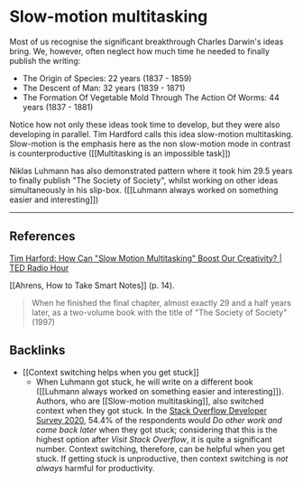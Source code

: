 # Slow-motion multitasking
Most of us recognise the significant breakthrough Charles Darwin's ideas bring. We, however, often neglect how much time he needed to finally publish the writing:

- The Origin of Species: 22 years (1837 - 1859)
- The Descent of Man: 32 years (1839 - 1871)
- The Formation Of Vegetable Mold Through The Action Of Worms: 44 years (1837 - 1881)

Notice how not only these ideas took time to develop, but they were also developing in parallel. Tim Hardford calls this idea slow-motion multitasking. Slow-motion is the emphasis here as the non slow-motion mode in contrast is counterproductive ([[Multitasking is an impossible task]])

Niklas Luhmann has also demonstrated pattern where it took him 29.5 years to finally publish "The Society of Society", whilst working on other ideas simultaneously in his slip-box. ([[Luhmann always worked on something easier and interesting]])

---
## References
 [Tim Harford: How Can "Slow Motion Multitasking" Boost Our Creativity?  | TED Radio Hour](https://www.npr.org/2019/05/10/719575727/tim-harford-how-can-slow-motion-multitasking-boost-our-creativity) 

[[Ahrens, How to Take Smart Notes]] (p. 14).
> When he finished the final chapter, almost exactly 29 and a half years later, as a two-volume book with the title of "The Society of Society" (1997)

## Backlinks
* [[Context switching helps when you get stuck]]
	* When Luhmann got stuck, he will write on a different book ([[Luhmann always worked on something easier and interesting]]). Authors, who are [[Slow-motion multitasking]], also switched context when they got stuck. In the [Stack Overflow Developer Survey 2020](https://insights.stackoverflow.com/survey/2020#technology-what-do-you-do-when-you-get-stuck), 54.4% of the respondents would *Do other work and come back later* when they got stuck; considering that this is the highest option after *Visit Stack Overflow*, it is quite a significant number. Context switching, therefore, can be helpful when you get stuck. If getting stuck is unproductive, then context switching is *not always* harmful for productivity.

<!-- #evergreen #creative -->

<!-- {BearID:64771644-3FE8-44DE-BEA4-048F53DB968E-464-000031FB207C435B} -->
